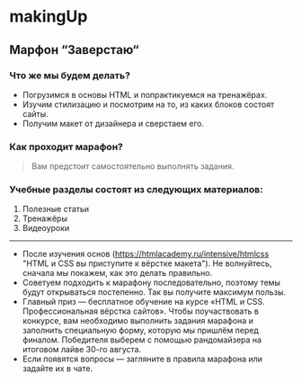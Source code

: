 # makingUp

## Марфон “Заверстаю“

### Что же мы будем делать?

  - Погрузимся в основы HTML и попрактикуемся на тренажёрах.
  - Изучим стилизацию и посмотрим на то, из каких блоков состоят сайты.
  - Получим макет от дизайнера и сверстаем его.

### Как проходит марафон?

  > Вам предстоит самостоятельно выполнять задания.

### Учебные разделы состоят из следующих материалов:
  1. Полезные статьи
  2. Тренажёры
  3. Видеоуроки

-----

- После изучения основ (https://htmlacademy.ru/intensive/htmlcss "HTML и CSS вы приступите к вёрстке макета"). Не волнуйтесь, сначала мы покажем, как это делать правильно.
- Советуем подходить к марафону последовательно, поэтому темы будут открываться постепенно. Так вы получите максимум пользы.
- Главный приз — бесплатное обучение на курсе «HTML и CSS. Профессиональная вёрстка сайтов». Чтобы поучаствовать в конкурсе, вам необходимо выполнить задания марафона и заполнить специальную форму, которую мы пришлём перед финалом. Победителя выберем с помощью рандомайзера на итоговом лайве 30-го августа.
- Если появятся вопросы — загляните в правила марафона или задайте их в чате.
